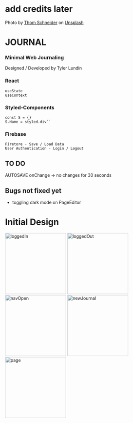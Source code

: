 # add credits later
Photo by <a href="https://unsplash.com/@thomschneider?utm_source=unsplash&utm_medium=referral&utm_content=creditCopyText">Thom Schneider</a> on <a href="https://unsplash.com/s/photos/midnight-sky?utm_source=unsplash&utm_medium=referral&utm_content=creditCopyText">Unsplash</a>
  
# JOURNAL
### Minimal Web Journaling 
Designed / Developed by Tyler Lundin

  ### React
	useState
	useContext
 ### Styled-Components
	const S = {} 
	S.Name = styled.div``
  ### Firebase
	Firetore - Save / Load Data
	User Authentication - Login / Logout


## TO DO
AUTOSAVE
onChange -> no changes for 30 seconds

## Bugs not fixed yet
- toggling dark mode on PageEditor 



# Initial Design
<p float="left">
<img src="https://user-images.githubusercontent.com/82530947/155422943-034e8db1-ae39-43c7-a9ce-93bb7f537d28.png" alt="loggedIn" width="200"/>

<img src="https://user-images.githubusercontent.com/82530947/155422945-db7ab366-aed5-4871-82cd-53dd5698a637.png" alt="loggedOut" width="200"/>

<img src="https://user-images.githubusercontent.com/82530947/155422952-286ff6ae-00bf-4aff-bbb0-48b40f877817.png" alt="navOpen" width="200"/>

<img src="https://user-images.githubusercontent.com/82530947/155422954-e1e74e66-8d9f-4043-ae14-4467007bd60c.png" alt="newJournal" width="200"/>

<img src="https://user-images.githubusercontent.com/82530947/155422955-feff7b17-edb2-4207-8019-2e3c3eb4eb19.png" alt="page" width="200"/>
</p>